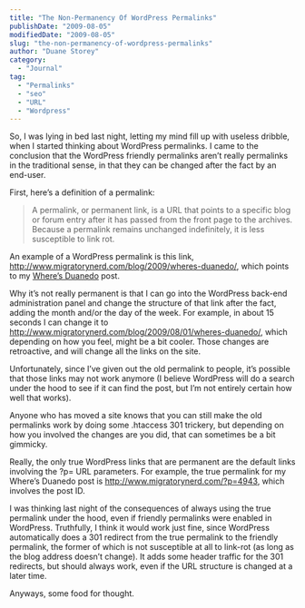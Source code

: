```yaml
---
title: "The Non-Permanency Of WordPress Permalinks"
publishDate: "2009-08-05"
modifiedDate: "2009-08-05"
slug: "the-non-permanency-of-wordpress-permalinks"
author: "Duane Storey"
category:
  - "Journal"
tag:
  - "Permalinks"
  - "seo"
  - "URL"
  - "Wordpress"
---
```


So, I was lying in bed last night, letting my mind fill up with useless dribble, when I started thinking about WordPress permalinks. I came to the conclusion that the WordPress friendly permalinks aren’t really permalinks in the traditional sense, in that they can be changed after the fact by an end-user.

First, here’s a definition of a permalink:

> A permalink, or permanent link, is a URL that points to a specific blog or forum entry after it has passed from the front page to the archives. Because a permalink remains unchanged indefinitely, it is less susceptible to link rot.

An example of a WordPress permalink is this link, http://www.migratorynerd.com/blog/2009/wheres-duanedo/, which points to my [Where’s Duanedo](http://www.migratorynerd.com/blog/2009/wheres-duanedo/) post.

Why it’s not really permanent is that I can go into the WordPress back-end administration panel and change the structure of that link after the fact, adding the month and/or the day of the week. For example, in about 15 seconds I can change it to http://www.migratorynerd.com/blog/2009/08/01/wheres-duanedo/, which depending on how you feel, might be a bit cooler. Those changes are retroactive, and will change all the links on the site.

Unfortunately, since I’ve given out the old permalink to people, it’s possible that those links may not work anymore (I believe WordPress will do a search under the hood to see if it can find the post, but I’m not entirely certain how well that works).

Anyone who has moved a site knows that you can still make the old permalinks work by doing some .htaccess 301 trickery, but depending on how you involved the changes are you did, that can sometimes be a bit gimmicky.

Really, the only true WordPress links that are permanent are the default links involving the ?p= URL parameters. For example, the true permalink for my Where’s Duanedo post is http://www.migratorynerd.com/?p=4943, which involves the post ID.

I was thinking last night of the consequences of always using the true permalink under the hood, even if friendly permalinks were enabled in WordPress. Truthfully, I think it would work just fine, since WordPress automatically does a 301 redirect from the true permalink to the friendly permalink, the former of which is not susceptible at all to link-rot (as long as the blog address doesn’t change). It adds some header traffic for the 301 redirects, but should always work, even if the URL structure is changed at a later time.

Anyways, some food for thought.